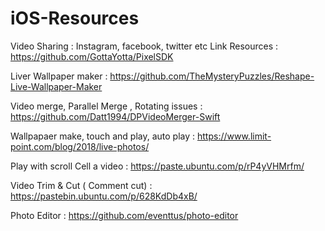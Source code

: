 # iOS-Resources

Video Sharing : Instagram, facebook, twitter etc
Link Resources : https://github.com/GottaYotta/PixelSDK

Liver Wallpaper maker : https://github.com/TheMysteryPuzzles/Reshape-Live-Wallpaper-Maker

Video merge, Parallel Merge , Rotating issues : https://github.com/Datt1994/DPVideoMerger-Swift

Wallpapaer make, touch and play, auto play : https://www.limit-point.com/blog/2018/live-photos/

Play with scroll Cell a video : https://paste.ubuntu.com/p/rP4yVHMrfm/

Video Trim & Cut ( Comment cut) : https://pastebin.ubuntu.com/p/628KdDb4xB/

Photo Editor : https://github.com/eventtus/photo-editor
